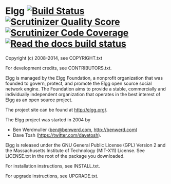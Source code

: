 Elgg [![Build Status](https://secure.travis-ci.org/Elgg/Elgg.svg?branch=master)](https://travis-ci.org/Elgg/Elgg) [![Scrutinizer Quality Score](https://scrutinizer-ci.com/g/Elgg/Elgg/badges/quality-score.png?s=master)](https://scrutinizer-ci.com/g/Elgg/Elgg/?branch=master) [![Scrutinizer Code Coverage](https://scrutinizer-ci.com/g/Elgg/Elgg/badges/coverage.png?b=master)](https://scrutinizer-ci.com/g/Elgg/Elgg/?branch=master) [![Read the docs build status](https://readthedocs.org/projects/elgg/badge/?version=master)](http://learn.elgg.org/en/master/)
====

Copyright (c) 2008-2014, see COPYRIGHT.txt

For development credits, see CONTRIBUTORS.txt.

Elgg is managed by the Elgg Foundation, a nonprofit organization that was
founded to govern, protect, and promote the Elgg open source social network
engine.  The Foundation aims to provide a stable, commercially and
individually independent organization that operates in the best interest of Elgg
as an open source project.

The project site can be found at http://elgg.org/.

The Elgg project was started in 2004 by
 - Ben Werdmuller (<ben@benwerd.com>, <http://benwerd.com>)
 - Dave Tosh (<https://twitter.com/davetosh>).

Elgg is released under the GNU General Public License (GPL) Version 2 and the
Massachusetts Institute of Technology (MIT-X11) License. See LICENSE.txt 
in the root of the package you downloaded.

For installation instructions, see INSTALL.txt.

For upgrade instructions, see UPGRADE.txt.
